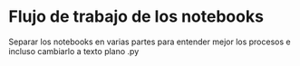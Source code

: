 # Flujo de trabajo de los notebooks

Separar los notebooks en varias partes para entender mejor los procesos e incluso cambiarlo a texto plano .py